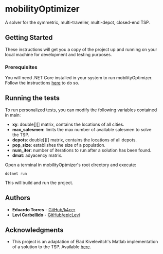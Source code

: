 # mobilityOptimizer

A solver for the symmetric, multi-traveller, multi-depot, closed-end TSP.

## Getting Started

These instructions will get you a copy of the project up and running on your local machine for development and testing purposes.

### Prerequisites

You will need .NET Core installed in your system to run mobilityOptimizer. Follow the instructions [here](https://www.microsoft.com/net/learn/dotnet/hello-world-tutorial) to do so.

## Running the tests

To run personalized tests, you can modify the following variables contained in main: 

* **xy**: double[][] matrix, contains the locations of all cities.
* **max_salesmen**: limits the max number of available salesmen to solve the TSP.
* **depots**: double[][] matrix, contains the locations of all depots.
* **pop_size**: establishes the size of a population.
* **num_iter**: number of iterations to run after a solution has been found.
* **dmat**: adyacency matrix.

Open a terminal in mobilityOptmizer's root directory and execute:

```
dotnet run
```

This will build and run the project.

## Authors

* **Eduardo Torres** - [GitHub/k4cer](https://github.com/k4ycer)
* **Leví Carbellido** - [GitHub/epicLevi](https://github.com/epicLevi)

## Acknowledgments

* This project is an adaptation of Elad Kivelevitch's Matlab implementation of a solution to the TSP. Available [here](https://www.mathworks.com/matlabcentral/fileexchange/31814-mdmtspv_ga-multiple-depot-multiple-traveling-salesmen-problem-solved-by-genetic-algorithm).
